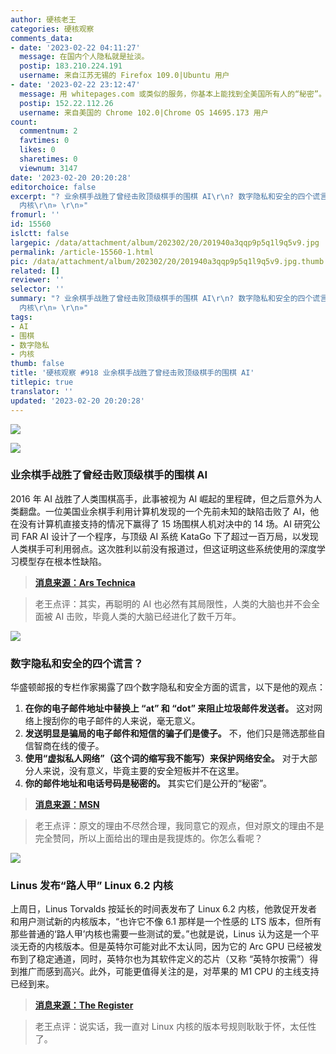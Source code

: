 ```yaml
---
author: 硬核老王
categories: 硬核观察
comments_data:
- date: '2023-02-22 04:11:27'
  message: 在国内个人隐私就是扯淡。
  postip: 183.210.224.191
  username: 来自江苏无锡的 Firefox 109.0|Ubuntu 用户
- date: '2023-02-22 23:12:47'
  message: 用 whitepages.com 或类似的服务，你基本上能找到全美国所有人的“秘密”。
  postip: 152.22.112.26
  username: 来自美国的 Chrome 102.0|Chrome OS 14695.173 用户
count:
  commentnum: 2
  favtimes: 0
  likes: 0
  sharetimes: 0
  viewnum: 3147
date: '2023-02-20 20:20:28'
editorchoice: false
excerpt: "? 业余棋手战胜了曾经击败顶级棋手的围棋 AI\r\n? 数字隐私和安全的四个谎言？\r\n? Linus 发布“路人甲” Linux 6.2
  内核\r\n» \r\n»"
fromurl: ''
id: 15560
islctt: false
largepic: /data/attachment/album/202302/20/201940a3qqp9p5q1l9q5v9.jpg
permalink: /article-15560-1.html
pic: /data/attachment/album/202302/20/201940a3qqp9p5q1l9q5v9.jpg.thumb.jpg
related: []
reviewer: ''
selector: ''
summary: "? 业余棋手战胜了曾经击败顶级棋手的围棋 AI\r\n? 数字隐私和安全的四个谎言？\r\n? Linus 发布“路人甲” Linux 6.2
  内核\r\n» \r\n»"
tags:
- AI
- 围棋
- 数字隐私
- 内核
thumb: false
title: '硬核观察 #918 业余棋手战胜了曾经击败顶级棋手的围棋 AI'
titlepic: true
translator: ''
updated: '2023-02-20 20:20:28'
---
```


![](/data/attachment/album/202302/20/201940a3qqp9p5q1l9q5v9.jpg)


![](/data/attachment/album/202302/20/201946m5uyphm8flpy55i5.jpg)


### 业余棋手战胜了曾经击败顶级棋手的围棋 AI


2016 年 AI 战胜了人类围棋高手，此事被视为 AI 崛起的里程碑，但之后意外为人类翻盘。一位美国业余棋手利用计算机发现的一个先前未知的缺陷击败了 AI，他在没有计算机直接支持的情况下赢得了 15 场围棋人机对决中的 14 场。AI 研究公司 FAR AI 设计了一个程序，与顶级 AI 系统 KataGo 下了超过一百万局，以发现人类棋手可利用弱点。这次胜利以前没有报道过，但这证明这些系统使用的深度学习模型存在根本性缺陷。



> 
> **[消息来源：Ars Technica](https://arstechnica.com/information-technology/2023/02/man-beats-machine-at-go-in-human-victory-over-ai/)**
> 
> 
> 



> 
> 老王点评：其实，再聪明的 AI 也必然有其局限性，人类的大脑也并不会全面被 AI 击败，毕竟人类的大脑已经进化了数千万年。
> 
> 
> 


![](/data/attachment/album/202302/20/201956opw1ipqqoxjpxeqi.jpg)


### 数字隐私和安全的四个谎言？


华盛顿邮报的专栏作家揭露了四个数字隐私和安全方面的谎言，以下是他的观点：


1. **在你的电子邮件地址中替换上 “at” 和 “dot” 来阻止垃圾邮件发送者。** 这对网络上搜刮你的电子邮件的人来说，毫无意义。
2. **发送明显是骗局的电子邮件和短信的骗子们是傻子。** 不，他们只是筛选那些自信智商在线的傻子。
3. **使用“虚拟私人网络”（这个词的缩写我不能写）来保护网络安全。** 对于大部分人来说，没有意义，毕竟主要的安全短板并不在这里。
4. **你的邮件地址和电话号码是秘密的。** 其实它们是公开的“秘密”。



> 
> **[消息来源：MSN](https://www.msn.com/en-us/news/technology/lets-bust-these-four-myths-of-digital-privacy-and-security/)**
> 
> 
> 



> 
> 老王点评：原文的理由不尽然合理，我同意它的观点，但对原文的理由不是完全赞同，所以上面给出的理由是我提炼的。你怎么看呢？
> 
> 
> 


![](/data/attachment/album/202302/20/202006qh5591a5gv01y9sf.jpg)


### Linus 发布“路人甲” Linux 6.2 内核


上周日，Linus Torvalds 按延长的时间表发布了 Linux 6.2 内核，他敦促开发者和用户测试新的内核版本，“也许它不像 6.1 那样是一个性感的 LTS 版本，但所有那些普通的‘路人甲’内核也需要一些测试的爱。”也就是说，Linus 认为这是一个平淡无奇的内核版本。但是英特尔可能对此不太认同，因为它的 Arc GPU 已经被发布到了稳定通道，同时，英特尔也为其软件定义的芯片（又称 “英特尔按需”）得到推广而感到高兴。此外，可能更值得关注的是，对苹果的 M1 CPU 的主线支持已经到来。



> 
> **[消息来源：The Register](https://www.theregister.com/2023/02/20/linux_kernel_6_2_released/)**
> 
> 
> 



> 
> 老王点评：说实话，我一直对 Linux 内核的版本号规则耿耿于怀，太任性了。
> 
> 
>